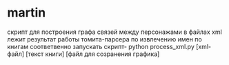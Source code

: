 # martin
скрипт для построения графа связей между персонажами
в файлах xml лежит результат работы томита-парсера по извлечению имен по книгам соответвенно
запускать скрипт- python process_xml.py [xml-файл] [текст книги] [файл для созранения графика]
